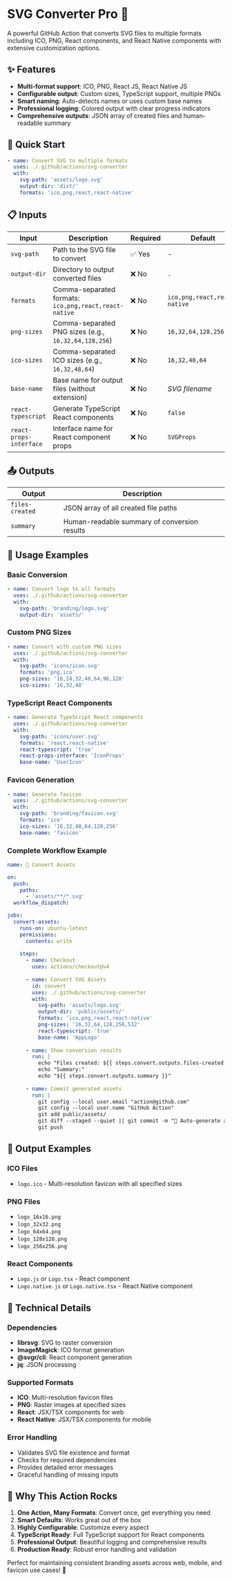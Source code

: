 # SVG Converter Pro 🎨

A powerful GitHub Action that converts SVG files to multiple formats including ICO, PNG, React components, and React Native components with extensive customization options.

## ✨ Features

- **Multi-format support**: ICO, PNG, React JS, React Native JS
- **Configurable output**: Custom sizes, TypeScript support, multiple PNGs
- **Smart naming**: Auto-detects names or uses custom base names
- **Professional logging**: Colored output with clear progress indicators
- **Comprehensive outputs**: JSON array of created files and human-readable summary

## 🚀 Quick Start

```yaml
- name: Convert SVG to multiple formats
  uses: ./.github/actions/svg-converter
  with:
    svg-path: 'assets/logo.svg'
    output-dir: 'dist/'
    formats: 'ico,png,react,react-native'
```

## 📋 Inputs

| Input                   | Description                                           | Required | Default                      |
| ----------------------- | ----------------------------------------------------- | -------- | ---------------------------- |
| `svg-path`              | Path to the SVG file to convert                       | ✅ Yes    | -                            |
| `output-dir`            | Directory to output converted files                   | ❌ No     | `.`                          |
| `formats`               | Comma-separated formats: `ico,png,react,react-native` | ❌ No     | `ico,png,react,react-native` |
| `png-sizes`             | Comma-separated PNG sizes (e.g., `16,32,64,128,256`)  | ❌ No     | `16,32,64,128,256`           |
| `ico-sizes`             | Comma-separated ICO sizes (e.g., `16,32,48,64`)       | ❌ No     | `16,32,48,64`                |
| `base-name`             | Base name for output files (without extension)        | ❌ No     | *SVG filename*               |
| `react-typescript`      | Generate TypeScript React components                  | ❌ No     | `false`                      |
| `react-props-interface` | Interface name for React component props              | ❌ No     | `SVGProps`                   |

## 📤 Outputs

| Output          | Description                                  |
| --------------- | -------------------------------------------- |
| `files-created` | JSON array of all created file paths         |
| `summary`       | Human-readable summary of conversion results |

## 🎯 Usage Examples

### Basic Conversion

```yaml
- name: Convert logo to all formats
  uses: ./.github/actions/svg-converter
  with:
    svg-path: 'branding/logo.svg'
    output-dir: 'assets/'
```

### Custom PNG Sizes

```yaml
- name: Convert with custom PNG sizes
  uses: ./.github/actions/svg-converter
  with:
    svg-path: 'icons/icon.svg'
    formats: 'png,ico'
    png-sizes: '16,24,32,48,64,96,128'
    ico-sizes: '16,32,48'
```

### TypeScript React Components

```yaml
- name: Generate TypeScript React components
  uses: ./.github/actions/svg-converter
  with:
    svg-path: 'icons/user.svg'
    formats: 'react,react-native'
    react-typescript: 'true'
    react-props-interface: 'IconProps'
    base-name: 'UserIcon'
```

### Favicon Generation

```yaml
- name: Generate favicon
  uses: ./.github/actions/svg-converter
  with:
    svg-path: 'branding/favicon.svg'
    formats: 'ico'
    ico-sizes: '16,32,48,64,128,256'
    base-name: 'favicon'
```

### Complete Workflow Example

```yaml
name: 🎨 Convert Assets

on:
  push:
    paths:
      - 'assets/**/*.svg'
  workflow_dispatch:

jobs:
  convert-assets:
    runs-on: ubuntu-latest
    permissions:
      contents: write
    
    steps:
      - name: Checkout
        uses: actions/checkout@v4
      
      - name: Convert SVG Assets
        id: convert
        uses: ./.github/actions/svg-converter
        with:
          svg-path: 'assets/logo.svg'
          output-dir: 'public/assets/'
          formats: 'ico,png,react,react-native'
          png-sizes: '16,32,64,128,256,512'
          react-typescript: 'true'
          base-name: 'AppLogo'
      
      - name: Show conversion results
        run: |
          echo "Files created: ${{ steps.convert.outputs.files-created }}"
          echo "Summary:"
          echo "${{ steps.convert.outputs.summary }}"
      
      - name: Commit generated assets
        run: |
          git config --local user.email "action@github.com"
          git config --local user.name "GitHub Action"
          git add public/assets/
          git diff --staged --quiet || git commit -m "🎨 Auto-generate assets from SVG"
          git push
```

## 🎨 Output Examples

### ICO Files

- `logo.ico` - Multi-resolution favicon with all specified sizes

### PNG Files

- `logo_16x16.png`
- `logo_32x32.png`
- `logo_64x64.png`
- `logo_128x128.png`
- `logo_256x256.png`

### React Components

- `Logo.js` or `Logo.tsx` - React component
- `Logo.native.js` or `Logo.native.tsx` - React Native component

## 🔧 Technical Details

### Dependencies

- **librsvg**: SVG to raster conversion
- **ImageMagick**: ICO format generation
- **@svgr/cli**: React component generation
- **jq**: JSON processing

### Supported Formats

- **ICO**: Multi-resolution favicon files
- **PNG**: Raster images at specified sizes
- **React**: JSX/TSX components for web
- **React Native**: JSX/TSX components for mobile

### Error Handling

- Validates SVG file existence and format
- Checks for required dependencies
- Provides detailed error messages
- Graceful handling of missing inputs

## 🎉 Why This Action Rocks

1. **One Action, Many Formats**: Convert once, get everything you need
2. **Smart Defaults**: Works great out of the box
3. **Highly Configurable**: Customize every aspect
4. **TypeScript Ready**: Full TypeScript support for React components  
5. **Professional Output**: Beautiful logging and comprehensive results
6. **Production Ready**: Robust error handling and validation

Perfect for maintaining consistent branding assets across web, mobile, and favicon use cases! 🚀
